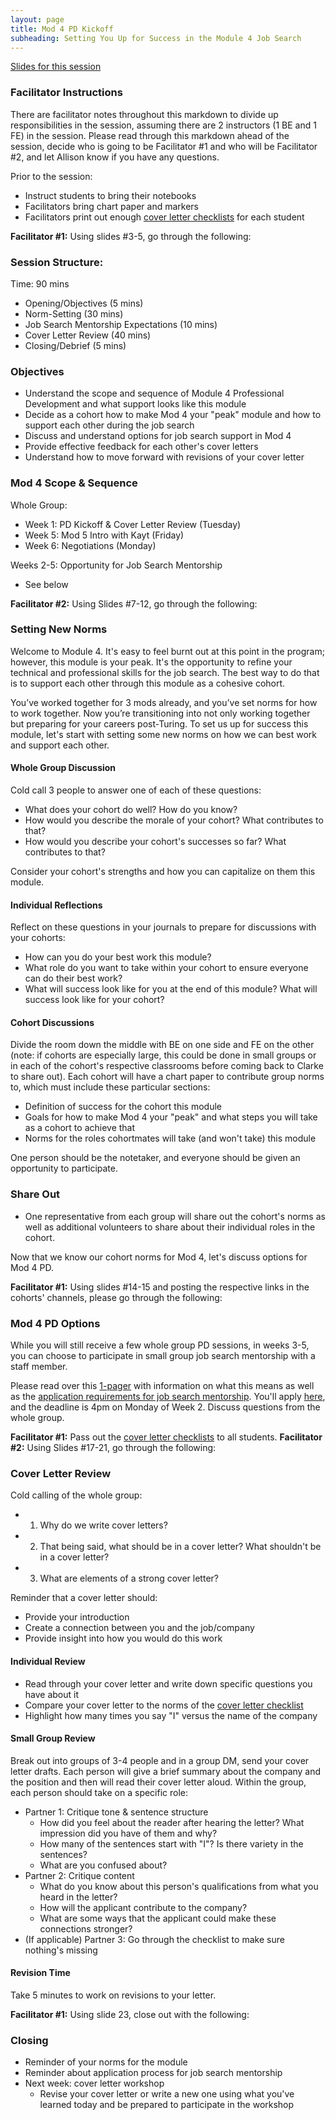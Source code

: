 ```yaml
---
layout: page
title: Mod 4 PD Kickoff
subheading: Setting You Up for Success in the Module 4 Job Search
---
```


[Slides for this session](https://docs.google.com/presentation/d/1DNPivOJBUUnWlwD-n-2K9dysidWPyVFaqCvMmy87Irw/edit?usp=sharing)

### Facilitator Instructions
There are facilitator notes throughout this markdown to divide up responsibilities in the session, assuming there are 2 instructors (1 BE and 1 FE) in the session. Please read through this markdown ahead of the session, decide who is going to be Facilitator #1 and who will be Facilitator #2, and let Allison know if you have any questions.

Prior to the session:

* Instruct students to bring their notebooks
* Facilitators bring chart paper and markers
* Facilitators print out enough [cover letter checklists](cover_letter_checklist) for each student

**Facilitator #1:** Using slides #3-5, go through the following:

### Session Structure:
Time: 90 mins

* Opening/Objectives (5 mins)
* Norm-Setting (30 mins)
* Job Search Mentorship Expectations (10 mins)
* Cover Letter Review (40 mins)
* Closing/Debrief (5 mins)

### Objectives

* Understand the scope and sequence of Module 4 Professional Development and what support looks like this module
* Decide as a cohort how to make Mod 4 your "peak" module and how to support each other during the job search
* Discuss and understand options for job search support in Mod 4
* Provide effective feedback for each other's cover letters
* Understand how to move forward with revisions of your cover letter

### Mod 4 Scope & Sequence
Whole Group:
   * Week 1: PD Kickoff & Cover Letter Review (Tuesday)
   * Week 5: Mod 5 Intro with Kayt (Friday)
   * Week 6: Negotiations (Monday)

Weeks 2-5: Opportunity for Job Search Mentorship
   * See below

**Facilitator #2:** Using Slides #7-12, go through the following:

### Setting New Norms
Welcome to Module 4. It's easy to feel burnt out at this point in the program; however, this module is your peak. It's the opportunity to refine your technical and professional skills for the job search. The best way to do that is to support each other through this module as a cohesive cohort.

You’ve worked together for 3 mods already, and you’ve set norms for how to work together. Now you’re transitioning into not only working together but preparing for your careers post-Turing. To set us up for success this module, let's start with setting some new norms on how we can best work and support each other.

#### Whole Group Discussion
Cold call 3 people to answer one of each of these questions:

* What does your cohort do well? How do you know?
* How would you describe the morale of your cohort? What contributes to that?
* How would you describe your cohort's successes so far? What contributes to that?

Consider your cohort's strengths and how you can capitalize on them this module.

#### Individual Reflections
Reflect on these questions in your journals to prepare for discussions with your cohorts:

* How can you do your best work this module?
* What role do you want to take within your cohort to ensure everyone can do their best work?
* What will success look like for you at the end of this module? What will success look like for your cohort?

#### Cohort Discussions
Divide the room down the middle with BE on one side and FE on the other (note: if cohorts are especially large, this could be done in small groups or in each of the cohort's respective classrooms before coming back to Clarke to share out). Each cohort will have a chart paper to contribute group norms to, which must include these particular sections:

* Definition of success for the cohort this module
* Goals for how to make Mod 4 your "peak" and what steps you will take as a cohort to achieve that
* Norms for the roles cohortmates will take (and won't take) this module

One person should be the notetaker, and everyone should be given an opportunity to participate.

### Share Out
* One representative from each group will share out the cohort's norms as well as additional volunteers to share about their individual roles in the cohort.

Now that we know our cohort norms for Mod 4, let's discuss options for Mod 4 PD.

**Facilitator #1:** Using slides #14-15 and posting the respective links in the cohorts' channels, please go through the following:

### Mod 4 PD Options
While you will still receive a few whole group PD sessions, in weeks 3-5, you can choose to participate in small group job search mentorship with a staff member.

Please read over this [1-pager](https://docs.google.com/document/d/1EsPZtNaDBTNvFUcoVwGVYPLGg7wQtNqJUKix0XS88Xs/edit?usp=sharing) with information on what this means as well as the [application requirements for job search mentorship](job_search_mentorship_application). You'll apply [here](https://forms.gle/J4B9VmbKojNiLvjm8), and the deadline is 4pm on Monday of Week 2. Discuss questions from the whole group.

**Facilitator #1:** Pass out the [cover letter checklists](cover_letter_checklist) to all students. **Facilitator #2:** Using Slides #17-21, go through the following:

### Cover Letter Review
Cold calling of the whole group:

* 1. Why do we write cover letters?
* 2. That being said, what should be in a cover letter? What shouldn't be in a cover letter?
* 3. What are elements of a strong cover letter?

Reminder that a cover letter should:

* Provide your introduction
* Create a connection between you and the job/company
* Provide insight into how you would do this work

#### Individual Review
* Read through your cover letter and write down specific questions you have about it
* Compare your cover letter to the norms of the [cover letter checklist](cover_letter_checklist)
* Highlight how many times you say "I" versus the name of the company

#### Small Group Review
Break out into groups of 3-4 people and in a group DM, send your cover letter drafts. Each person will give a brief summary about the company and the position and then will read their cover letter aloud. Within the group, each person should take on a specific role:

* Partner 1: Critique tone & sentence structure
    * How did you feel about the reader after hearing the letter? What impression did you have of them and why?
    * How many of the sentences start with "I"? Is there variety in the sentences?
    * What are you confused about?
* Partner 2: Critique content
    * What do you know about this person's qualifications from what you heard in the letter?
    * How will the applicant contribute to the company?
    * What are some ways that the applicant could make these connections stronger?
* (If applicable) Partner 3: Go through the checklist to make sure nothing's missing

#### Revision Time
Take 5 minutes to work on revisions to your letter.

**Facilitator #1:** Using slide 23, close out with the following:

### Closing
* Reminder of your norms for the module
* Reminder about application process for job search mentorship
* Next week: cover letter workshop
  * Revise your cover letter or write a new one using what you've learned today and be prepared to participate in the workshop
